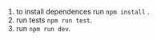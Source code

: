 1. to install dependences run  ``` npm install ``` .
2. run tests ``` npm run test ```.
3. run ``` npm run dev ```.